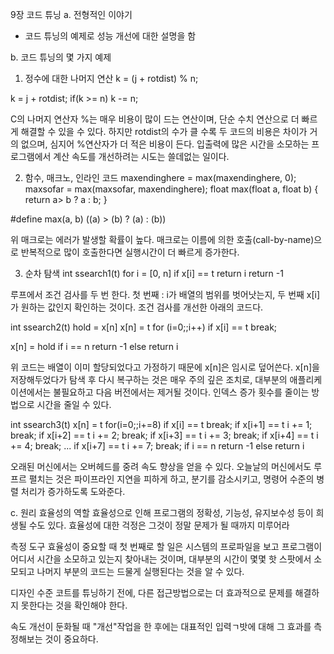 9장 코드 튜닝
a. 전형적인 이야기
 - 코드 튜닝의 예제로 성능 개선에 대한 설명을 함

b. 코드 튜닝의 몇 가지 예제
 1. 정수에 대한 나머지 연산
k = (j + rotdist) % n;
 
k = j + rotdist;
if(k >= n)
k -= n;
 
  C의 나머지 연산자 %는 매우 비용이 많이 드는 연산이며, 단순 수치 연산으로 더 빠르게 해결할 수 있을 수 있다.
  하지만 rotdist의 수가 클 수록 두 코드의 비용은 차이가 거의 없으며, 심지어 %연산자가 더 적은 비용이 든다.
  입출력에 많은 시간을 소모하는 프로그램에서 계산 속도를 개선하려는 시도는 쓸데없는 일이다.
 
 2. 함수, 매크노, 인라인 코드
maxendinghere = max(maxendinghere, 0);
maxsofar = max(maxsofar, maxendinghere);
float max(float a, float b)
{
return a> b ? a : b;
}
 
#define max(a, b) ((a) > (b) ? (a) : (b))
 
  위 매크로는 에러가 발생할 확률이 높다.
  매크로는 이름에 의한 호출(call-by-name)으로 반복적으로 많이 호출한다면 실행시간이 더 빠르게 증가한다.
 
 3. 순차 탐색
int ssearch1(t)
for i = [0, n]
if x[i] == t
return i
return -1

  루프에서 조건 검사를 두 번 한다.
  첫 번째 : i가 배열의 범위를 벗어낫는지, 두 번째 x[i]가 원하는 값인지 확인하는 것이다.
  조건 검사를 개선한 아래의 코드다.
 
int ssearch2(t)
hold = x[n]
x[n] = t
for (i=0;;i++)
if x[i] == t
break;

x[n] = hold
if i == n
return -1
else
return i

  위 코드는 배열이 이미 할당되었다고 가정하기 때문에 x[n]은 임시로 덮어쓴다.
  x[n]을 저장해두었다가 탐색 후 다시 복구하는 것은 매우 주의 깊은 조치로, 대부분의 애플리케이션에서는 불필요하고 다음 버전에서는 제거될 것이다.
  인덱스 증가 횟수를 줄이는 방법으로 시간을 줄일 수 있다.
 
int ssearch3(t)
x[n] = t
for(i=0;;i+=8)
if x[i] == t break;
if x[i+1] == t i += 1; break;
if x[i+2] == t i += 2; break;
if x[i+3] == t i += 3; break;
if x[i+4] == t i += 4; break;
...
if x[i+7] == t i += 7; break;
if i == n
return -1
else
return i

오래된 머신에서는 오버헤드를 중려 속도 향상을 얻을 수 있다. 오늘날의 머신에서도 루프르 펼치는 것은 파이프라인 지연을 피하게 하고, 분기를 감소시키고, 명령어 수준의 병렬 처리가 증가하도록 도와준다.

 c. 원리
  효율성의 역할
   효율성으로 인해 프로그램의 정확성, 기능성, 유지보수성 등이 희생될 수도 있다. 효율성에 대한 걱정은 그것이 정말 문제가 될 때까지 미루어라
 
  측정 도구
   효율성이 중요할 때 첫 번째로 할 일은 시스템의 프로파일을 보고 프로그램이 어디서 시간을 소모하고 있는지 찾아내는 것이며, 대부분의 시간이 몇몇 핫 스팟에서 소모되고 나머지 부분의 코드는 드물게 실행된다는 것을 알 수 있다.
 
  디자인 수준
   코트를 튜닝하기 전에, 다른 접근방법으로는 더 효과적으로 문제를 해결하지 못한다는 것을 확인해야 한다.
   
  속도 개선이 둔화될 때
   "개선"작업을 한 후에는 대표적인 입력ㄱ밧에 대해 그 효과를 측정해보는 것이 중요하다.